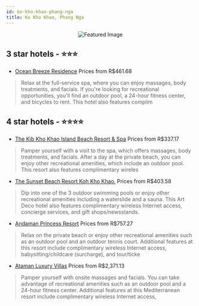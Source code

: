 ```yaml
---
id: ko-kho-khao-phang-nga
title: Ko Kho Khao, Phang Nga
---
```


<center><img src="https://i.travelapi.com/hotels/11000000/10960000/10952000/10951994/796fc80e_z.jpg" alt="Featured Image" /></center>


##  3 star hotels - ⭐️⭐️⭐️

-    [Ocean Breeze Residence](https://us.hurb.com/hotels/ko-kho-khao/ocean-breeze-residence-JNP-JP609081?cmp=18055) Prices from R$461.68
   > Relax at the full-service spa, where you can enjoy massages, body treatments, and facials. If you're looking for recreational opportunities, you'll find an outdoor pool, a 24-hour fitness center, and bicycles to rent. This hotel also features complim

##  4 star hotels - ⭐️⭐️⭐️⭐️

-    [The Kib Kho Khao Island Beach Resort & Spa](https://us.hurb.com/hotels/ko-kho-khao/the-kib-kho-khao-island-beach-resort-spa-JNP-JP720519?cmp=18055) Prices from R$337.17
   > Pamper yourself with a visit to the spa, which offers massages, body treatments, and facials. After a day at the private beach, you can enjoy other recreational amenities, which include an outdoor pool. This resort also features complimentary wireles
-    [The Sunset Beach Resort Koh Kho Khao.](https://us.hurb.com/hotels/ko-kho-khao/the-sunset-beach-resort-koh-kho-khao-JNP-JP00039Z?cmp=18055) Prices from R$403.58
   > Dip into one of the 3 outdoor swimming pools or enjoy other recreational amenities including a waterslide and a sauna. This Art Deco hotel also features complimentary wireless Internet access, concierge services, and gift shops/newsstands.
-    [Andaman Princess Resort](https://us.hurb.com/hotels/ko-kho-khao/andaman-princess-resort-JNP-JP153007?cmp=18055) Prices from R$757.27
   > Relax on the private beach or enjoy other recreational amenities such as an outdoor pool and an outdoor tennis court. Additional features at this resort include complimentary wireless Internet access, babysitting/childcare (surcharge), and tour/ticke
-    [Ataman Luxury Villas](https://us.hurb.com/hotels/ko-kho-khao/ataman-luxury-villas-JNP-JP950927?cmp=18055) Prices from R$2,371.13
   > Pamper yourself with onsite massages and facials. You can take advantage of recreational amenities such as an outdoor pool and a 24-hour fitness center. Additional features at this Mediterranean resort include complimentary wireless Internet access, 
